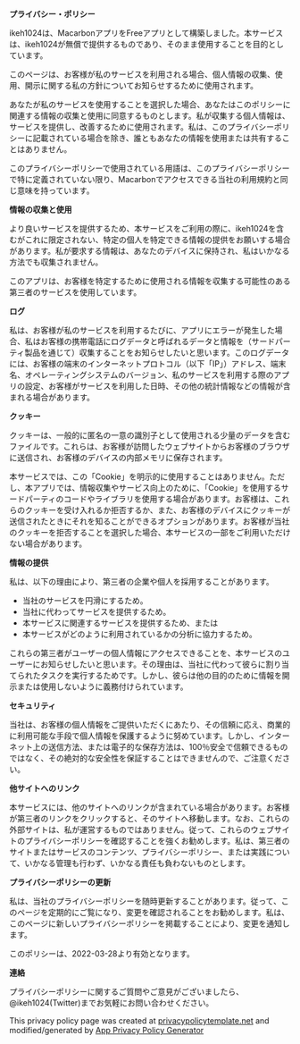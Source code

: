 **プライバシー・ポリシー**

ikeh1024は、MacarbonアプリをFreeアプリとして構築しました。本サービスは、ikeh1024が無償で提供するものであり、そのまま使用することを目的としています。

このページは、お客様が私のサービスを利用される場合、個人情報の収集、使用、開示に関する私の方針についてお知らせするために使用されます。

あなたが私のサービスを使用することを選択した場合、あなたはこのポリシーに関連する情報の収集と使用に同意するものとします。私が収集する個人情報は、サービスを提供し、改善するために使用されます。私は、このプライバシーポリシーに記載されている場合を除き、誰ともあなたの情報を使用または共有することはありません。

このプライバシーポリシーで使用されている用語は、このプライバシーポリシーで特に定義されていない限り、Macarbonでアクセスできる当社の利用規約と同じ意味を持っています。


**情報の収集と使用**

より良いサービスを提供するため、本サービスをご利用の際に、ikeh1024を含むがこれに限定されない、特定の個人を特定できる情報の提供をお願いする場合があります。私が要求する情報は、あなたのデバイスに保持され、私はいかなる方法でも収集されません。

このアプリは、お客様を特定するために使用される情報を収集する可能性のある第三者のサービスを使用しています。

**ログ**

私は、お客様が私のサービスを利用するたびに、アプリにエラーが発生した場合、私はお客様の携帯電話にログデータと呼ばれるデータと情報を（サードパーティ製品を通じて）収集することをお知らせしたいと思います。このログデータには、お客様の端末のインターネットプロトコル（以下「IP」）アドレス、端末名、オペレーティングシステムのバージョン、私のサービスを利用する際のアプリの設定、お客様がサービスを利用した日時、その他の統計情報などの情報が含まれる場合があります。

**クッキー**

クッキーは、一般的に匿名の一意の識別子として使用される少量のデータを含むファイルです。これらは、お客様が訪問したウェブサイトからお客様のブラウザに送信され、お客様のデバイスの内部メモリに保存されます。

本サービスでは、この「Cookie」を明示的に使用することはありません。ただし、本アプリでは、情報収集やサービス向上のために、「Cookie」を使用するサードパーティのコードやライブラリを使用する場合があります。お客様は、これらのクッキーを受け入れるか拒否するか、また、お客様のデバイスにクッキーが送信されたときにそれを知ることができるオプションがあります。お客様が当社のクッキーを拒否することを選択した場合、本サービスの一部をご利用いただけない場合があります。

**情報の提供**

私は、以下の理由により、第三者の企業や個人を採用することがあります。

* 当社のサービスを円滑にするため。
* 当社に代わってサービスを提供するため。
* 本サービスに関連するサービスを提供するため、または
* 本サービスがどのように利用されているかの分析に協力するため。

これらの第三者がユーザーの個人情報にアクセスできることを、本サービスのユーザーにお知らせしたいと思います。その理由は、当社に代わって彼らに割り当てられたタスクを実行するためです。しかし、彼らは他の目的のために情報を開示または使用しないように義務付けられています。

**セキュリティ**

当社は、お客様の個人情報をご提供いただくにあたり、その信頼に応え、商業的に利用可能な手段で個人情報を保護するように努めています。しかし、インターネット上の送信方法、または電子的な保存方法は、100％安全で信頼できるものではなく、その絶対的な安全性を保証することはできませんので、ご注意ください。

**他サイトへのリンク**

本サービスには、他のサイトへのリンクが含まれている場合があります。お客様が第三者のリンクをクリックすると、そのサイトへ移動します。なお、これらの外部サイトは、私が運営するものではありません。従って、これらのウェブサイトのプライバシーポリシーを確認することを強くお勧めします。私は、第三者のサイトまたはサービスのコンテンツ、プライバシーポリシー、または実践について、いかなる管理も行わず、いかなる責任も負わないものとします。

**プライバシーポリシーの更新**

私は、当社のプライバシーポリシーを随時更新することがあります。従って、このページを定期的にご覧になり、変更を確認されることをお勧めします。私は、このページに新しいプライバシーポリシーを掲載することにより、変更を通知します。

このポリシーは、2022-03-28より有効となります。

**連絡**

プライバシーポリシーに関するご質問やご意見がございましたら、@ikeh1024(Twitter)までお気軽にお問い合わせください。

This privacy policy page was created at [privacypolicytemplate.net](https://privacypolicytemplate.net) and modified/generated by [App Privacy Policy Generator](https://app-privacy-policy-generator.nisrulz.com/)